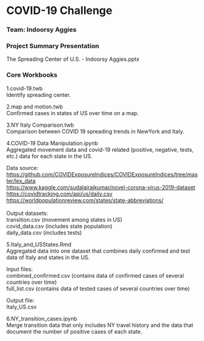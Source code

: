 # COVID-19 Challenge
### Team: Indoorsy Aggies

### Project Summary Presentation
The Spreading Center of U.S. - Indoorsy Aggies.pptx

### Core Workbooks
1.covid-19.twb \
Identify spreading center. 

2.map and motion.twb \
Confirmed cases in states of US over time on a map.

3.NY Italy Comparison.twb \
Comparison between COVID 19 spreading trends in NewYork and Italy.

4.COVID-19 Data Manipulation.ipynb \
Aggregated movement data and covid-19 related (positive, negative, tests, etc.) data for each state in the US.

Data source:\
https://github.com/COVIDExposureIndices/COVIDExposureIndices/tree/master/lex_data \
https://www.kaggle.com/sudalairajkumar/novel-corona-virus-2019-dataset \
https://covidtracking.com/api/us/daily.csv \
https://worldpopulationreview.com/states/state-abbreviations/ \
\
Output datasets: \
transition.csv (movement among states in US) \
covid_data.csv (includes state population) \
daily_data.csv (includes tests)

5.Italy_and_USStates.Rmd \
Aggregated data into one dataset that combines daily confirmed and test data of Italy and states in the US.

Input files: \
combined_confirmed.csv (contains data of confirmed cases of several countries over time) \
full_list.csv (contains data of tested cases of several countries over time)

Output file: \
Italy_US.csv

6.NY_transition_cases.ipynb \
Merge transition data that only includes NY travel history and the data that document the number of positive cases of each state.

